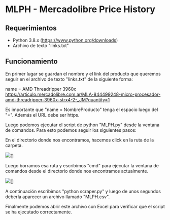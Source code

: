 # MLPH - Mercadolibre Price History

## Requerimientos

- Python 3.8.x (https://www.python.org/downloads)
- Archivo de texto "links.txt"

## Funcionamiento

En primer lugar se guardan el nombre y el link del producto que queremos seguir en el archivo de texto "links.txt" de la siguiente forma:

name = AMD Threadripper 3960x  
https://articulo.mercadolibre.com.ar/MLA-844499248-micro-procesador-amd-threadripper-3960x-strx4-2-_JM?quantity=1

Es importante que "name = NombreProducto" tenga el espacio luego del "=". Además el URL debe ser https.

Luego podemos ejecutar el script de python "MLPH.py" desde la ventana de comandos. Para esto podemos seguir los siguientes pasos:

En el directorio donde nos encontramos, hacemos click en la ruta de la carpeta.

![](https://i.imgur.com/LzIPvRj.png)[]

Luego borramos esa ruta y escribimos "cmd" para ejecutar la ventana de comandos desde el directorio donde nos encontramos actualmente.

![](https://i.imgur.com/Xcf3sbk.png)[]

A continuación escribimos "python scraper.py" y luego de unos segundos debería aparecer un archivo llamado "MLPH.csv".

Finalmente podemos abrir este archivo con Excel para verificar que el script se ha ejecutado correctamente.
